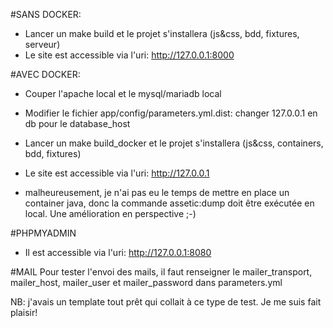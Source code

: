 #SANS DOCKER:
- Lancer un make build et le projet s'installera (js&css, bdd, fixtures, serveur)
- Le site est accessible via l'uri: http://127.0.0.1:8000

#AVEC DOCKER:
- Couper l'apache local et le mysql/mariadb local
- Modifier le fichier app/config/parameters.yml.dist: changer 127.0.0.1 en db pour le database_host
- Lancer un make build_docker et le projet s'installera (js&css, containers, bdd, fixtures)
- Le site est accessible via l'uri: http://127.0.0.1

- malheureusement, je n'ai pas eu le temps de mettre en place un container java, donc la commande assetic:dump doit être exécutée en local. Une amélioration en perspective ;-)

#PHPMYADMIN
- Il est accessible via l'uri: http://127.0.0.1:8080

#MAIL
Pour tester l'envoi des mails, il faut renseigner le mailer_transport, mailer_host, mailer_user et mailer_password dans parameters.yml

NB: j'avais un template tout prêt qui collait à ce type de test. Je me suis fait plaisir!